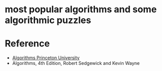 # most popular algorithms and some algorithmic puzzles


# Reference
* [Algorithms Princeton University](https://algs4.cs.princeton.edu/home/)
* Algorithms, 4th Edition, Robert Sedgewick and Kevin Wayne